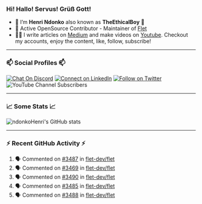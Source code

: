 ### Hi! Hallo! Servus! Grüß Gott!

- 🙂  I’m **Henri Ndonko** also known as **TheEthicalBoy** 👾
- 🚀  Active OpenSource Contributor - Maintainer of [Flet](https://github.com/flet-dev/flet) 
- 👨‍🏫  I write articles on [Medium](https://ndonkohenri.medium.com/) and make videos on [Youtube](https://youtube.com/@ndonkoHenri). Checkout my accounts, enjoy the content, like, follow, subscribe!

---

### 📫 Social Profiles 📫

[![Chat On Discord](https://img.shields.io/badge/--discord?label=Username=the_ethical_boy&logo=Discord&style=social)](https://github.com/ndonkoHenri) 
[![Connect on LinkedIn](https://img.shields.io/badge/--linkedin?label=LinkedIn&logo=LinkedIn&style=social)](https://www.linkedin.com/in/ndonkohenri) 
[![Follow on Twitter](https://img.shields.io/badge/--twitter?label=Twitter&logo=Twitter&style=social)](https://twitter.com/ndonkoHenri)
![YouTube Channel Subscribers](https://img.shields.io/youtube/channel/subscribers/UC2j9sVx0O7M8CebjMtyCuNQ?style=social&label=Youtube&link=https%3A%2F%2Fyoutube.com%2F%40ndonkoHenri)

---

### 📈 Some Stats 📈

<!-- <a href="https://github.com/ndonkoHenri">
<img src="https://github.com/ndonkoHenri/github-stats/blob/master/generated/overview.svg#gh-dark-mode-only" />
<img src="https://github.com/ndonkoHenri/github-stats/blob/master/generated/languages.svg#gh-dark-mode-only" />
<img src="https://github.com/ndonkoHenri/github-stats/blob/master/generated/overview.svg#gh-light-mode-only" />
<img src="https://github.com/ndonkoHenri/github-stats/blob/master/generated/languages.svg#gh-light-mode-only" />
</a> -->

<!-- ![ndonkoHenri's GitHub stats](https://github-readme-stats.vercel.app/api?username=ndonkoHenri&show_icons=true) -->

![ndonkoHenri's GitHub stats](https://github-readme-stats.vercel.app/api?username=ndonkoHenri&theme=tokyonight&show_icons=true&title_color=fff&text_color=fff)

<!-- [![Top Langs](https://github-readme-stats.vercel.app/api/top-langs/?username=ndonkoHenri)](https://github.com/ndonkoHenri/github-readme-stats) -->

---

### :zap: Recent GitHub Activity :zap:

<!--START_SECTION:activity-->
1. 🗣 Commented on [#3487](https://github.com/flet-dev/flet/issues/3487#issuecomment-2178846087) in [flet-dev/flet](https://github.com/flet-dev/flet)
2. 🗣 Commented on [#3469](https://github.com/flet-dev/flet/issues/3469#issuecomment-2178830305) in [flet-dev/flet](https://github.com/flet-dev/flet)
3. 🗣 Commented on [#3490](https://github.com/flet-dev/flet/issues/3490#issuecomment-2178788181) in [flet-dev/flet](https://github.com/flet-dev/flet)
4. 🗣 Commented on [#3485](https://github.com/flet-dev/flet/issues/3485#issuecomment-2178749362) in [flet-dev/flet](https://github.com/flet-dev/flet)
5. 🗣 Commented on [#3488](https://github.com/flet-dev/flet/issues/3488#issuecomment-2178712210) in [flet-dev/flet](https://github.com/flet-dev/flet)
<!--END_SECTION:activity-->
